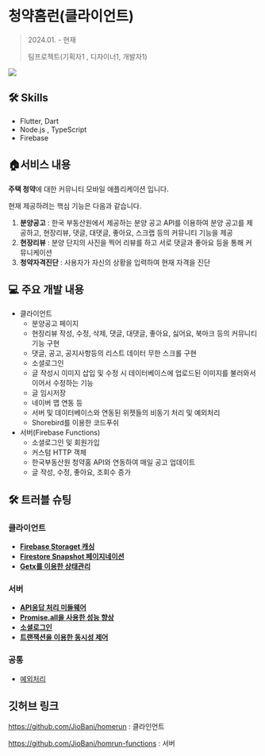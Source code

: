 # 청약홈런(클라이언트)

> 2024.01. - 현재
>
> 팀프로젝트(기획자1 , 디자이너1, 개발자1)

<img src="README.assets/Group 481.png" />

## 🛠 Skills

- Flutter, Dart
- Node.js , TypeScript
- Firebase



## **🏠서비스 내용**

**주택 청약**에 대한 커뮤니티 모바일 애플리케이션 입니다.

현재 제공하려는 핵심 기능은 다음과 같습니다.

1. **분양공고** : 한국 부동산원에서 제공하는 분양 공고 API를 이용하여 분양 공고를 제공하고, 현장리뷰, 댓글, 대댓글, 좋아요, 스크랩 등의 커뮤니티 기능을 제공
2. **현장리뷰** : 분양 단지의 사진을 찍어 리뷰를 하고 서로 댓글과 좋아요 등을 통해 커뮤니케이션
3. **청약자격진단** : 사용자가 자신의 상황을 입력하여 현재 자격을 진단



## 💻 주요 개발 내용

- 클라이언트
  - 분양공고 페이지
  - 현장리뷰 작성, 수정, 삭제, 댓글, 대댓글, 좋아요, 싫어요, 북마크 등의 커뮤니티 기능 구현
  - 댓글, 공고, 공지사항등의 리스트 데이터 무한 스크롤 구현
  - 소셜로그인
  - 글 작성시 이미지 삽입 및 수정 시 데이터베이스에 업로드된 이미지를 불러와서 이어서 수정하는 기능
  - 글 임시저장
  - 네이버 맵 연동 등
  - 서버 및 데이터베이스와 연동된 위젯들의 비동기 처리 및 예외처리
  - Shorebird를 이용한 코드푸쉬
- 서버(Firebase Functions)
  - 소셜로그인 및 회원가입
  - 커스텀 HTTP 객체
  - 한국부동산원 청약홈 API와 연동하여 매일 공고 업데이트
  - 글 작성, 수정, 좋아요, 조회수 증가



## 🛠️ 트러블 슈팅

### 클라이언트

- [**Firebase Storaget 캐싱**](https://www.notion.so/b5c4711192014994a699981d216eadb4?pvs=4#e2712802f0eb4f1c93b41c986fbecda6)
- [**Firestore Snapshot 페이지네이션**](https://www.notion.so/b5c4711192014994a699981d216eadb4?pvs=4#e503cd914ee6444c8c70945a0cfac53b)
- [**Getx를 이용한 상태관리**](https://www.notion.so/b5c4711192014994a699981d216eadb4?pvs=4#93fa4f0e686847319f19acc850ef9baf)

### 서버

- [**API응답 처리 미들웨어**](https://www.notion.so/b5c4711192014994a699981d216eadb4?pvs=4#f8602a597f7e4f858f4404d8709f3f8f)
- [**Promise.all을 사용한 성능 향상**](https://www.notion.so/b5c4711192014994a699981d216eadb4?pvs=4#42c3c42930a84e43a7ef6cf7e2131ba3)
- [**소셜로그인**](https://www.notion.so/b5c4711192014994a699981d216eadb4?pvs=4#d937181293a047d99c110c4a987eaa23)
- [**트랜잭션을 이용한 동시성 제어**](https://www.notion.so/b5c4711192014994a699981d216eadb4?pvs=4#fc032b69e8fe4ed88e3d204e77181829)

### 공통

- [예외처리](https://www.notion.so/b5c4711192014994a699981d216eadb4?pvs=4#eb4fb8518f0d404d80f95ea81e67299d)



## 깃허브 링크

https://github.com/JioBani/homerun : 클라인언트

https://github.com/JioBani/homrun-functions : 서버